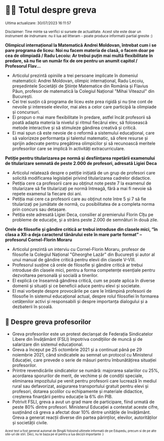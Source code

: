 # 👩‍🏫 Totul despre greva
<sub>Ultima actualizare: 30/07/2023 16:11:57</sub>

<sub>Disclaimer: Tine minte sa verifici si sursele de actualitate. Acest site este doar un instrument de indrumare: nu il lua ad litteram - poate produce informatii partial gresite :)</sub>

**Olimpicul internațional la Matematică Andrei Moldovan, întrebat cum i se pare programa de liceu: Noi nu facem materia de clasă, o facem doar pe cea de olimpiadă / Radu Lecoiu: Ar trebui puțin mai multă flexibilitate în predare, să nu fie un număr fix de ore pentru un anumit capitol / Profesorul Flav...**

- Articolul prezintă opiniile a trei persoane implicate în domeniul matematicii: Andrei Moldovan, olimpic internațional, Radu Lecoiu, președintele Societății de Științe Matematice din România și Flavius Păun, profesor de matematică la Colegiul Național "Mihai Viteazul" din București.
- Cei trei susțin că programa de liceu este prea rigidă și nu ține cont de nevoile și interesele elevilor, mai ales a celor care participă la olimpiade și concursuri.
- Ei propun o mai mare flexibilitate în predare, astfel încât profesorii să poată adapta materia la nivelul și ritmul fiecărui elev, să folosească metode interactive și să stimuleze gândirea creativă și critică.
- Ei mai spun că este nevoie de o reformă a sistemului educațional, care să valorizeze performanța și talentul matematic, să ofere resurse și sprijin adecvate pentru pregătirea olimpicilor și să recunoască meritele profesorilor care se implică în activități extracurriculare.

**Petiție pentru titularizarea pe normă și desființarea repetării examenului de titularizare semnată de peste 2.000 de profesori, adresată Ligiei Deca**

- Articolul relatează despre o petiție inițiată de un grup de profesori care solicită modificarea legislației privind titularizarea cadrelor didactice.
- Petiția cere ca profesorii care au obținut note peste 7 la examenul de titularizare să fie titularizați pe normă întreagă, fără a mai fi nevoie să repete examenul la fiecare doi ani.
- Petiția mai cere ca profesorii care au obținut note între 5 și 7 să fie titularizați pe jumătate de normă, cu posibilitatea de a completa norma prin concurs sau detașare.
- Petiția este adresată Ligiei Deca, consilier al premierului Florin Cîțu pe probleme de educație, și a strâns peste 2.000 de semnături în două zile.

**Orele de filosofie și gândire critică ar trebui introduse din clasele mici, “în clasa a XII-a deja caracterul tânărului este în mare parte format” – profesorul Cornel-Florin Moraru**

- Articolul prezintă un interviu cu Cornel-Florin Moraru, profesor de filosofie la Colegiul Național "Gheorghe Lazăr" din București și autor al unui manual de gândire critică pentru elevii din clasele V-VIII.
- Profesorul susține că orele de filosofie și gândire critică ar trebui introduse din clasele mici, pentru a forma competențe esențiale pentru dezvoltarea personală și socială a tinerilor.
- El explică ce înseamnă gândirea critică, cum se poate aplica în diverse domenii și situații și ce beneficii aduce pentru elevi și societate.
- El mai vorbește despre provocările pe care le întâmpină profesorii de filosofie în sistemul educațional actual, despre rolul filosofiei în formarea cetățenilor activi și responsabili și despre importanța dialogului și a dezbaterii în școală.

## 🏫 Despre greva profesorilor

- Greva profesorilor este un protest declanșat de Federația Sindicatelor Libere din Învățământ (FSLI) împotriva condițiilor de muncă și de salarizare din sistemul educațional.
- Greva a început pe 25 octombrie 2021 și a continuat până pe 29 noiembrie 2021, când sindicatele au semnat un protocol cu Ministerul Educației, care prevede o serie de măsuri pentru îmbunătățirea situației profesorilor.
- Printre revendicările sindicatelor se numără: majorarea salariilor cu 25%, acordarea sporurilor de merit, de vechime și de condiții speciale, eliminarea impozitului pe venit pentru profesorii care lucrează în mediul rural sau defavorizat, asigurarea transportului gratuit pentru elevi și profesori, dotarea școlilor cu echipamente și materiale didactice, creșterea finanțării pentru educație la 6% din PIB.
- Potrivit FSLI, greva a avut un grad mare de participare, fiind urmată de peste 80% dintre profesori. Ministerul Educației a contestat aceste cifre, susținând că greva a afectat doar 10% dintre unitățile de învățământ. Greva a generat reacții diverse din partea părinților, elevilor, autorităților și societății civile.


<sub><sub>Acest text a fost generat automat de BingAI folosind ultimele informatii de pe Edupedu, precum si de pe alte site-uri de stiri. Deci, nu te baza pe el pentru a lua decizii importante :)</sub></sub>